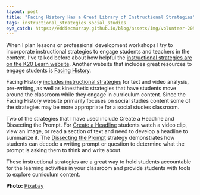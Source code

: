 ```yaml
---
layout: post
title: "Facing History Has a Great Library of Instructional Strategies"
tags: instructional_strategies social_studies
eye_catch: https://eddiecmurray.github.io/blog/assets/img/volunteer-2055010_1280.png
---
```


When I plan lessons or professional development workshops I try to incorporate instructional strategies to engage students and teachers in the content.  I’ve talked before about how helpful the [instructional strategies are on the K20 Learn website](https://www.eddiecmurray.com/blog/2019/01/10/Looking_for_New_Student_Engagement_Strategies_Checkout_K20_Learn/).  Another website that includes great resources to engage students is [Facing History](https://www.facinghistory.org/).

<!--more-->

Facing History [includes instructional strategies](https://www.facinghistory.org/resource-library/teaching-strategies) for text and video analysis, pre-writing, as well as kinesthetic strategies that have students move around the classroom while they engage in curriculum content.  Since the Facing History website primarily focuses on social studies content some of the strategies may be more appropriate for a social studies classroom.

Two of the strategies that I have used include Create a Headline and Dissecting the Prompt.  For [Create a Headline](https://www.facinghistory.org/resource-library/teaching-strategies/create-headline) students watch a video clip, view an image, or read a section of text and need to develop a headline to summarize it.  The [Dissecting the Prompt](https://www.facinghistory.org/resource-library/teaching-strategies/dissecting-prompt) strategy demonstrates how students can decode a writing prompt or question to determine what the prompt is asking them to think and write about.

These instructional strategies are a great way to hold students accountable for the learning activities in your classroom and provide students with tools to explore curriculum content.

**Photo:** [Pixabay](https://pixabay.com/illustrations/volunteer-hands-help-colors-2055010/)
